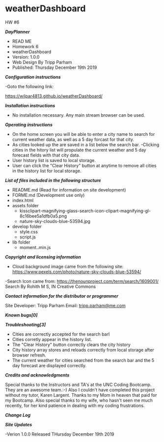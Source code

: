 # weatherDashboard
HW #6

***DayPlanner***

- READ ME 
- Homework 6
- weatherDashboard
- Version: 1.0.0 
- Web Design By Tripp Parham 
- Published: Thursday December 19th 2019

***Configuration instructions***

-Goto the following link:

https://wilpar4813.github.io/weatherDashboard/


***Installation instructions***

- No installation necessary. Any main stream browser can be used.

***Operating instructions***

- On the home screen you will be able to enter a city name to search for current weather data, as well as a 5 day forcast for that city.  
- As cities looked up the are saved in a list below the search bar.
-Clicking cities in the hitory list will propulate the current weather and 5 day forecast fields with that city data.
- User history list is saved to local storage.
- User can click the "Clear History" button at anytime to remove all cities in the history list for local storage.


***List of files included in the following structure***

- README.md (Read for information on site development) 
- FORME.md  (Development use only)
- index.html  
- assets folder
    - kissclipart-magnifying-glass-search-icon-clipart-magnifying-gl-8c16bee5a1dfb0a5.png
    - nature-sky-clouds-blue-53594.jpg
- develop folder
    - style.css
    - script.js
- lib folder
  - moment..min.js


***Copyright and licensing information***

- Cloud background image came from the following site:
https://www.pexels.com/photo/nature-sky-clouds-blue-53594/

-Search Icon came from:
https://thenounproject.com/term/search/1609001/
Search 
By Rohith M S, IN 
Creative Commons

***Contact information for the distributor or programmer***

Site Developer: Tripp Parham Email: tripp.parham@me.com 

***Known bugs[0]***

***Troubleshooting[3]***
- Cities are correctly accepted for the search barl
- Cities corretly appear in the history list.
- The "Clear History" button correctly clears the city history
- City history array stores and reloads correctly from local storage after browser refresh.
- The current weather for cities searched from the search bar and the 5 day forecast are displayed correctly.

***Credits and acknowledgments***

Special thanks to the Instructors and TA's at the UNC Coding Bootcamp. They are an awesome team.:-) Also I couldn't have completed this project without my tutor, Karen Largent. Thanks to my Mom in heaven that paid for my Bootcamp. Also special thanks to my wife, who hasn't seen me much recently, for her kind patience in dealing with my coding frustrations.

***Change Log***

***Site Updates***

-Verion 1.0.0 Released THursday December 19th 2019